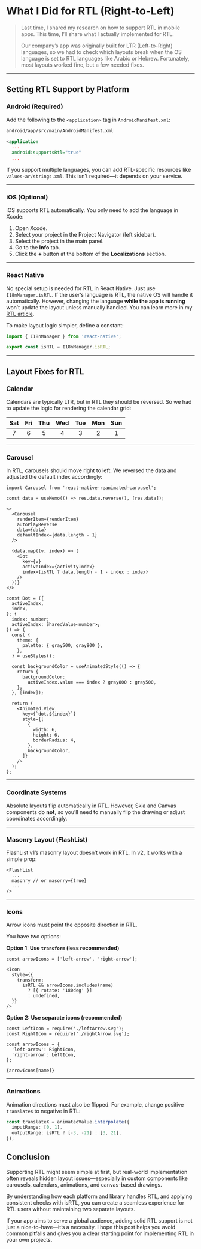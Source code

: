 # What I Did for RTL (Right-to-Left)

> Last time, I shared my research on how to support RTL in mobile apps. This time, I’ll share what I actually implemented for RTL.
>
> Our company’s app was originally built for LTR (Left-to-Right) languages, so we had to check which layouts break when the OS language is set to RTL languages like Arabic or Hebrew. Fortunately, most layouts worked fine, but a few needed fixes.

---

## Setting RTL Support by Platform

### Android (Required)

Add the following to the `<application>` tag in `AndroidManifest.xml`:

```xml
android/app/src/main/AndroidManifest.xml

<application
  ...
  android:supportsRtl="true"
  ...
```

If you support multiple languages, you can add RTL-specific resources like `values-ar/strings.xml`. This isn’t required—it depends on your service.

---

### iOS (Optional)

iOS supports RTL automatically. You only need to add the language in Xcode:

1. Open Xcode.
2. Select your project in the Project Navigator (left sidebar).
3. Select the project in the main panel.
4. Go to the **Info** tab.
5. Click the **+** button at the bottom of the **Localizations** section.

---

### React Native

No special setup is needed for RTL in React Native. Just use `I18nManager.isRTL`.
If the user’s language is RTL, the native OS will handle it automatically.
However, changing the language **while the app is running** won’t update the layout unless manually handled. You can learn more in my [RTL article](https://yeoung004.github.io/rtl/).

To make layout logic simpler, define a constant:

```ts
import { I18nManager } from 'react-native';

export const isRTL = I18nManager.isRTL;
```

---

## Layout Fixes for RTL

### Calendar

Calendars are typically LTR, but in RTL they should be reversed.
So we had to update the logic for rendering the calendar grid:

| Sat | Fri | Thu | Wed | Tue | Mon | Sun |
| :-: | :-: | :-: | :-: | :-: | :-: | :-: |
|  7  |  6  |  5  |  4  |  3  |  2  |  1  |

---

### Carousel

In RTL, carousels should move right to left.
We reversed the data and adjusted the default index accordingly:

```tsx
import Carousel from 'react-native-reanimated-carousel';

const data = useMemo(() => res.data.reverse(), [res.data]);

<>
  <Carousel
    renderItem={renderItem}
    autoPlayReverse
    data={data}
    defaultIndex={data.length - 1}
  />

  {data.map((v, index) => (
    <Dot
      key={v}
      activeIndex={activityIndex}
      index={isRTL ? data.length - 1 - index : index}
    />
  ))}
</>

const Dot = ({
  activeIndex,
  index,
}: {
  index: number;
  activeIndex: SharedValue<number>;
}) => {
  const {
    theme: {
      palette: { gray500, gray800 },
    },
  } = useStyles();

  const backgroundColor = useAnimatedStyle(() => {
    return {
      backgroundColor:
        activeIndex.value === index ? gray800 : gray500,
    };
  }, [index]);

  return (
    <Animated.View
      key={`dot.${index}`}
      style={[
        {
          width: 6,
          height: 6,
          borderRadius: 4,
        },
        backgroundColor,
      ]}
    />
  );
};
```

---

### Coordinate Systems

Absolute layouts flip automatically in RTL.
However, Skia and Canvas components do **not**, so you’ll need to manually flip the drawing or adjust coordinates accordingly.

---

### Masonry Layout (FlashList)

FlashList v1’s masonry layout doesn’t work in RTL.
In v2, it works with a simple prop:

```tsx
<FlashList 
  ...
  masonry // or masonry={true}
  ...
/>
```

---

### Icons

Arrow icons must point the opposite direction in RTL.

You have two options:

**Option 1: Use `transform` (less recommended)**

```tsx
const arrowIcons = ['left-arrow', 'right-arrow'];

<Icon
  style={{
    transform:
      isRTL && arrowIcons.includes(name)
        ? [{ rotate: '180deg' }]
        : undefined,
  }}
/>
```

**Option 2: Use separate icons (recommended)**

```tsx
const LeftIcon = require('./leftArrow.svg');
const RightIcon = require('./rightArrow.svg');

const arrowIcons = {
  'left-arrow': RightIcon,
  'right-arrow': LeftIcon,
};

{arrowIcons[name]}
```

---

### Animations

Animation directions must also be flipped.
For example, change positive `translateX` to negative in RTL:

```ts
const translateX = animatedValue.interpolate({
  inputRange: [0, 1],
  outputRange: isRTL ? [-3, -21] : [3, 21],
});
```


## Conclusion
Supporting RTL might seem simple at first, but real-world implementation often reveals hidden layout issues—especially in custom components like carousels, calendars, animations, and canvas-based drawings.

By understanding how each platform and library handles RTL, and applying consistent checks with isRTL, you can create a seamless experience for RTL users without maintaining two separate layouts.

If your app aims to serve a global audience, adding solid RTL support is not just a nice-to-have—it’s a necessity. I hope this post helps you avoid common pitfalls and gives you a clear starting point for implementing RTL in your own projects.